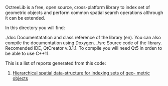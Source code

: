 OctreeLib is a free, open source, cross-platform library to index set of geometric objects
and perform common spatial search operations althrough it can be extended.

In this directory you will find:

./doc
	Documentatation and class reference of the library (en). You can also compile the documentation using Doxygen.
./src
	Source code of the library. Recomended IDE, QtCreator v.3.1.1. To compile
	you will need Qt5 in orden to be able to use C++11.

This is a list of reports generated from this code:

1. [Hierarchical spatial data-structure for indexing sets of geo- metric objects](https://www.researchgate.net/publication/281651807_Hierarchical_spatial_data-structure_for_indexing_sets_of_geo-_metric_objects)